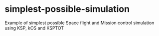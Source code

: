 # simplest-possible-simulation
Example of simplest possible Space flight and Mission control simulation using KSP, kOS and KSPTOT
